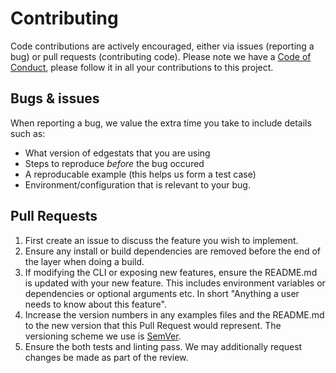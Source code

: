 # Contributing

Code contributions are actively encouraged, either via issues (reporting a bug) or pull requests (contributing code).
Please note we have a [Code of Conduct](CODEOFCONDUCT.md), please follow it in all your contributions to this project.

## Bugs & issues
When reporting a bug, we value the extra time you take to include details such as:
 - What version of edgestats that you are using
 - Steps to reproduce *before* the bug occured
 - A reproducable example (this helps us form a test case)
 - Environment/configuration that is relevant to your bug.

## Pull Requests

1. First create an issue to discuss the feature you wish to implement.
2. Ensure any install or build dependencies are removed before the end of the layer when doing a
   build.
3. If modifying the CLI or exposing new features, ensure the README.md is updated with your new feature. This includes environment variables or dependencies or optional arguments etc. In short "Anything a user needs to know about this feature".
4. Increase the version numbers in any examples files and the README.md to the new version that this
   Pull Request would represent. The versioning scheme we use is [SemVer](http://semver.org/).
5. Ensure the both tests and linting pass. We may additionally request changes be made as part of the review.
